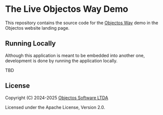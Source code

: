 # The Live Objectos Way Demo

This repository contains the source code for the [Objectos Way](https://github.com/objectos/objectos.way) demo in the Objectos website landing page.

## Running Locally

Although this application is meant to be embedded into another one,
development is done by running the application locally.

TBD

## License

Copyright (C) 2024-2025 [Objectos Software LTDA](https://www.objectos.com.br)

Licensed under the Apache License, Version 2.0.
